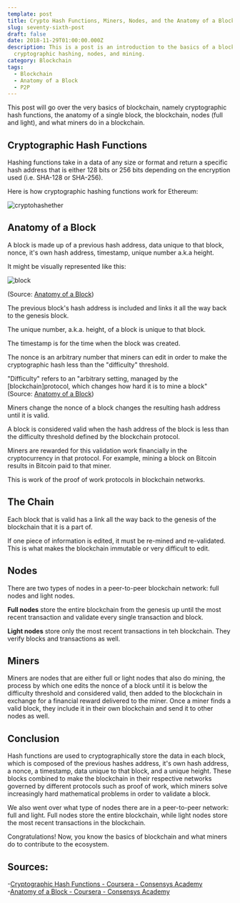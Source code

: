 ```yaml
---
template: post
title: Crypto Hash Functions, Miners, Nodes, and the Anatomy of a Block
slug: seventy-sixth-post
draft: false
date: 2018-11-29T01:00:00.000Z
description: This is a post is an introduction to the basics of a block,
  cryptographic hashing, nodes, and mining.
category: Blockchain
tags:
  - Blockchain
  - Anatomy of a Block
  - P2P
---
```


This post will go over the very basics of blockchain, namely cryptographic hash functions, the anatomy of a single block, the blockchain, nodes (full and light), and what miners do in a blockchain. 

## Cryptographic Hash Functions

Hashing functions take in a data of any size or format and return a specific hash address that is either 128 bits or 256 bits depending on the encryption used (i.e. SHA-128 or SHA-256). 

Here is how cryptographic hashing functions work for Ethereum: 

![cryptohashether](./hashing.jpg)


## Anatomy of a Block

A block is made up of a previous hash address, data unique to that block, nonce, it's own hash address, timestamp, unique number a.k.a height. 

It might be visually represented like this: 

![block](./block.png) 

(Source: <a href="https://www.coursera.org/learn/blockchain-foundations-and-use-cases/lecture/MEq7s/lesson-4-anatomy-of-a-block">Anatomy of a Block</a>)

The previous block's hash address is included and links it all the way back to the genesis block. 

The unique number, a.k.a. height, of a block is unique to that block. 

The timestamp is for the time when the block was created. 

The nonce is an arbitrary number that miners can edit in order to make the cryptographic hash less than the "difficulty" threshold. 

"Difficulty" refers to an "arbitrary setting, managed by the [blockchain]protocol, which changes how hard it is to mine a block" (Source: <a href="https://www.coursera.org/learn/blockchain-foundations-and-use-cases/lecture/MEq7s/lesson-4-anatomy-of-a-block">Anatomy of a Block</a>)

Miners change the nonce of a block changes the resulting hash address until it is valid. 

A block is considered valid when the hash address of the block is less than the difficulty threshold defined by the blockchain protocol. 

Miners are rewarded for this validation work financially in the cryptocurrency in that protocol. For example, mining a block on Bitcoin results in Bitcoin paid to that miner. 

This is work of the proof of work protocols in blockchain networks. 

## The Chain

Each block that is valid has a link all the way back to the genesis of the blockchain that it is a part of. 

If one piece of information is edited, it must be re-mined and re-validated. This is what makes the blockchain immutable or very difficult to edit. 

## Nodes

There are two types of nodes in a peer-to-peer blockchain network: full nodes and light nodes. 

<strong> Full nodes</strong> store the entire blockchain from the genesis up until the most recent transaction and validate every single transaction and block. 

<strong>Light nodes</strong> store only the most recent transactions in teh blockchain. They verify blocks and transactions as well. 

## Miners

Miners are nodes that are either full or light nodes that also do mining, the process by which one edits the nonce of a block until it is below the difficulty threshold and considered valid, then added to the blockchain in exchange for a financial reward delivered to the miner. Once a miner finds a valid block, they include it in their own blockchain and send it to other nodes as well. 

## Conclusion

Hash functions are used to cryptographically store the data in each block, which is composed of the previous hashes address, it's own hash address, a nonce, a timestamp, data unique to that block, and a unique height. These blocks combined to make the blockchain in their respective networks governed by different protocols such as proof of work, which miners solve increasingly hard mathematical problems in order to validate a block. 

We also went over what type of nodes there are in a peer-to-peer network: full and light. Full nodes store the entire blockchain, while light nodes store the most recent transactions in the blockchain. 

Congratulations! Now, you know the basics of blockchain and what miners do to contribute to the ecosystem. 

## Sources:
-<a href="https://www.coursera.org/learn/blockchain-foundations-and-use-cases/lecture/BUttm/lesson-2-cryptographic-hash-functions">Cryptographic Hash Functions - Coursera - Consensys Academy</a><br>
-<a href="https://www.coursera.org/learn/blockchain-foundations-and-use-cases/lecture/MEq7s/lesson-4-anatomy-of-a-block">Anatomy of a Block - Coursera - Consensys Academy</a><br>


